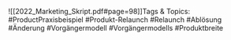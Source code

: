 
![[2022_Marketing_Skript.pdf#page=98]]Tags & Topics:
   #ProductPraxisbeispiel
   #Produkt-Relaunch
   #Relaunch
   #Ablösung
   #Änderung
   #Vorgängermodell
   #Vorgängermodells
   #Produktbreite